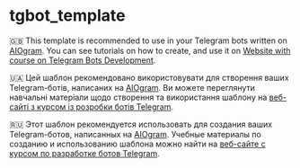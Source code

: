 # tgbot_template

🇬🇧 This template is recommended to use in your Telegram bots written on [AIOgram](https://github.com/aiogram/aiogram).
You can see tutorials on how to create, and use it on [Website with course on Telegram Bots Development](https://botfather.dev).

🇺🇦 Цей шаблон рекомендовано використовувати для створення ваших Telegram-ботів, написаних на [AIOgram](https://github.com/aiogram/aiogram).
Ви можете переглянути навчальні матеріали щодо створення та використання шаблону на [веб-сайті з курсом із розробки ботів Telegram](https://botfather.dev).

🇷🇺 Этот шаблон рекомендуется использовать для создания ваших Telegram-ботов, написанных на [AIOgram](https://github.com/aiogram/aiogram).
Учебные материалы по созданию и использованию шаблона можно найти на [веб-сайте с курсом по разработке ботов Telegram](https://botfather.dev).
